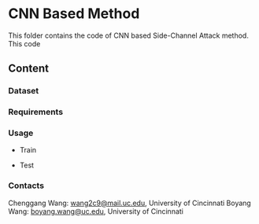 # CNN Based Method
This folder contains the code of CNN based Side-Channel Attack method. This code 

## Content


### Dataset


### Requirements


### Usage
* Train

* Test


### Contacts
Chenggang Wang: wang2c9@mail.uc.edu, University of Cincinnati
Boyang Wang: boyang.wang@uc.edu, University of Cincinnati
